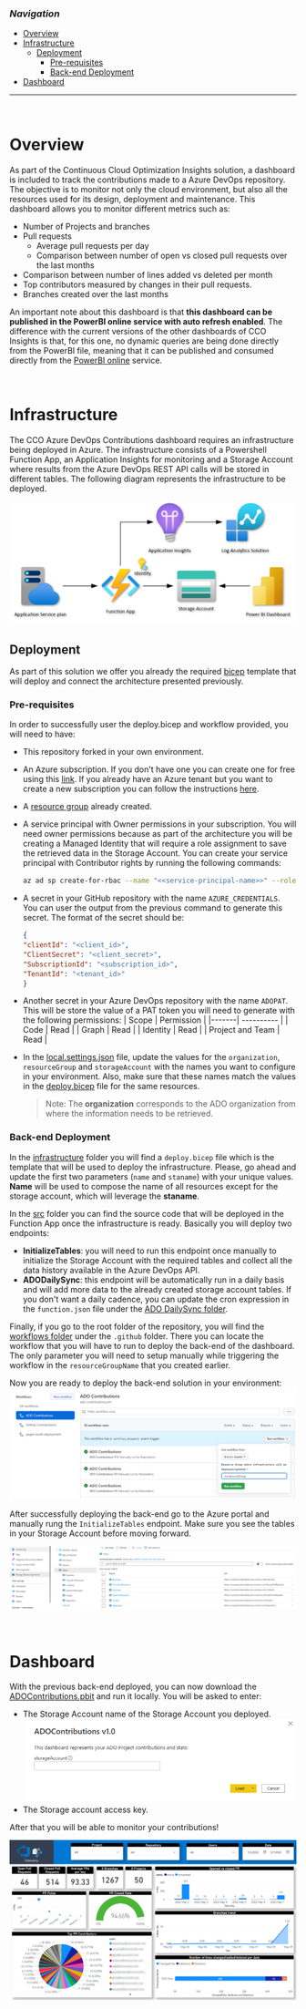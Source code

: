 ### _Navigation_

- [Overview](#overview)
- [Infrastructure](#infrastructure)
  - [Deployment](#deployment)
    - [Pre-requisites](#pre-requisites)
    - [Back-end Deployment](#back-end-deployment)
- [Dashboard](#dashboard)

---

<br>

# Overview

As part of the Continuous Cloud Optimization Insights solution, a dashboard is included to track the contributions made to a Azure DevOps repository. The objective is to monitor not only the cloud environment, but also all the resources used for its design, deployment and maintenance. This dashboard allows you to monitor different metrics such as:
- Number of Projects and branches
- Pull requests
  - Average pull requests per day
  - Comparison between number of open vs closed pull requests over the last months
- Comparison between number of lines added vs deleted per month
- Top contributors measured by changes in their pull requests.
- Branches created over the last months

An important note about this dashboard is that **this dashboard can be published in the PowerBI online service with auto refresh enabled**. The difference with the current versions of the other dashboards of CCO Insights is that, for this one, no dynamic queries are being done directly from the PowerBI file, meaning that it can be published and consumed directly from the [PowerBI online][PublishPowerBI] service.

<br>

# Infrastructure

The CCO Azure DevOps Contributions dashboard requires an infrastructure being deployed in Azure. The infrastructure consists of a Powershell Function App, an Application Insights for monitoring and a Storage Account where results from the Azure DevOps REST API calls will be stored in different tables. The following diagram represents the infrastructure to be deployed.

![ADO Dashboard Architecture][ADODashboardArchitecture]

## Deployment

As part of this solution we offer you already the required [bicep][BicepOverview] template that will deploy and connect the architecture presented previously.

### Pre-requisites

In order to successfully user the deploy.bicep and workflow provided, you will need to have:
- This repository forked in your own environment.
- An Azure subscription. If you don't have one you can create one for free using this [link][GetAzure]. If you already have an Azure tenant but you want to create a new subscription you can follow the instructions [here][CreateSubscription].
- A [resource group][ResourceGroup] already created.
- A service principal with Owner permissions in your subscription. You will need owner permissions because as part of the architecture you will be creating a Managed Identity that will require a role assignment to save the retrieved data in the Storage Account. You can create your service principal with Contributor rights by running the following commands:
    ```sh
    az ad sp create-for-rbac --name "<<service-principal-name>>" --role "Contributor" --scopes /subscriptions/<<subscriptionId>> --output "json" 
    ```
- A secret in your GitHub repository with the name `AZURE_CREDENTIALS`. You can user the output from the previous command to generate this secret. The format of the secret should be:
    ```json
    {
    "clientId": "<client_id>",
    "ClientSecret": "<client_secret>",
    "SubscriptionId": "<subscription_id>",
    "TenantId": "<tenant_id>"
    }
    ```
- Another secret in your Azure DevOps repository with the name `ADOPAT`. This will be store the value of a PAT token you will need to generate with the following permissions:
    | Scope | Permission |
    |-------| ---------- |
    | Code | Read |
    | Graph | Read |
    | Identity | Read |
    | Project and Team | Read |

- In the [local.settings.json][local.settings.json] file, update the values for the `organization`, `resourceGroup` and `storageAccount` with the names you want to configure in your environment. Also, make sure that these names match the values in the [deploy.bicep][deploy.bicep] file for the same resources.

    > Note: The **organization** corresponds to the ADO organization from where the information needs to be retrieved.

### Back-end Deployment

In the [infrastructure][infrastructure] folder you will find a `deploy.bicep` file which is the template that will be used to deploy the infrastructure. Please, go ahead and update the first two parameters (`name` and `staname`) with your unique values. **Name** will be used to compose the name of all resources except for the storage account, which will leverage the **staname**.

In the [src][src] folder you can find the source code that will be deployed in the Function App once the infrastructure is ready. Basically you will deploy two endpoints:
- **InitializeTables**: you will need to run this endpoint once manually to initialize the Storage Account with the required tables and collect all the data history available in the Azure DevOps API.
- **ADODailySync**: this endpoint will be automatically run in a daily basis and will add more data to the already created storage account tables. If you don't want a daily cadence, you can update the cron expression in the `function.json` file under the [ADO DailySync folder][ADODailySyncFolder].

Finally, if you go to the root folder of the repository, you will find the [workflows folder][WorkflowsFolder] under the `.github` folder. There you can locate the workflow that you will have to run to deploy the back-end of the dashboard. The only parameter you will need to setup manually while triggering the workflow in the `resourceGroupName` that you created earlier.

Now you are ready to deploy the back-end solution in your environment:
![deploy-back-end][DeployBackend]

After successfully deploying the back-end go to the Azure portal and manually rung the `InitializeTables` endpoint. Make sure you see the tables in your Storage Account before moving forward.

![storage-tables][StorageTables]

<br>

# Dashboard

With the previous back-end deployed, you can now download the [ADOContributions.pbit][AdoContributionsDashboard] and run it locally. You will be asked to enter:
- The Storage Account name of the Storage Account you deployed.
![Storage Account Name][StorageAccountName]
- The Storage account access key.

After that you will be able to monitor your contributions!

![Ado Contributions][AdoContributions]


<!-- Docs -->
[PublishPowerBI]: <https://learn.microsoft.com/en-us/power-bi/create-reports/desktop-upload-desktop-files>
[BicepOverview]: <https://learn.microsoft.com/en-us/azure/azure-resource-manager/bicep/overview?tabs=bicep>
[GetAzure]: <https://azure.microsoft.com/en-us/free/search/?OCID=AID2200258_SEM_069a8abd963111ebbd21e8d33199249f:G:s&ef_id=069a8abd963111ebbd21e8d33199249f:G:s&msclkid=069a8abd963111ebbd21e8d33199249f>
[CreateSubscription]: <https://docs.microsoft.com/en-us/azure/cost-management-billing/manage/create-subscription#:~:text=On%20the%20Customers%20page%2C%20select%20the%20customer.%20In,page%2C%20select%20%2B%20Add%20to%20create%20a%20subscription>
[ResourceGroup]: <https://learn.microsoft.com/en-us/azure/azure-resource-manager/management/manage-resource-groups-portal>

<!-- Images -->
[ADODashboardArchitecture]: <./media/github-dashboard-architecture.png>
[DeployBackend]: <./media/ado-run-workflow.png>
[StorageTables]: <./media/ado-storage-tables.png>
[StorageAccountName]: <./media/ado-storage-account.png>
[AdoContributions]: <./media/Ado-contributions-dashboard.png>

<!-- References -->
[local.settings.json]: <https://github.com/Azure/CCOInsights/blob/main/dashboards/ADODashboard-Contributors/src/local.settings.json>
[deploy.bicep]: <https://github.com/Azure/CCOInsights/blob/main/dashboards/ADODashboard-Contributors/infrastructure/deploy.bicep>
[infrastructure]: <https://github.com/Azure/CCOInsights/blob/main/dashboards/ADODashboard-Contributors/infrastructure>
[src]: <https://github.com/Azure/CCOInsights/blob/main/dashboards/ADODashboard-Contributors/src>
[ADODailySyncFolder]: <https://github.com/Azure/CCOInsights/blob/main/dashboards/ADODashboard-Contributors/src/ADOContributions/ADODailySync>
[WorkflowsFolder]: <https://github.com/Azure/CCOInsights/tree/main/.github/workflows>
[AdoContributionsDashboard]: <https://github.com/Azure/CCOInsights/blob/main/dashboards/ADODashboard-Contributors/ADOContributions%20v1.0.pbit>
